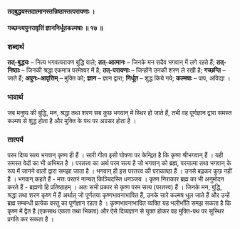#### तद्बुद्धयस्तदात्मानस्तन्निष्ठास्तत्परायणाः ।
#### गच्छन्त्यपुनरावृत्तिं ज्ञाननिर्धूतकल्मषाः ॥ १७ ॥

### शब्दार्थ

**तत्-बुद्धयः** – नित्य भगवत्परायण बुद्धि वाले; **तत्-आत्मानः** – जिनके मन सदैव भगवान् में लगे रहते हैं; **तत्-निष्ठाः** – जिनकी  श्रद्धा एकमात्र परमेश्वर में है; **तत्-परायणाः** – जिन्होंने उनकी शरण ले  रखी है; **गच्छन्ति** – जाते हैं; **अपुनः-आवृत्तिम्** – मुक्ति को; **ज्ञान** – ज्ञान  द्वारा; **निर्धूत** – शुद्ध किये गये; **कल्मषाः** – पाप, अविद्या ।

### भावार्थ

जब मनुष्य की बुद्धि, मन, श्रद्धा तथा शरण सब कुछ भगवान् में स्थिर हो जाते हैं, तभी वह पूर्णज्ञान द्वारा समस्त कल्मष से शुद्ध होता है और मुक्ति के पथ पर अग्रसर होता है ।

### तात्पर्य

परम दिव्य सत्य भगवान् कृष्ण ही हैं । सारी गीता इसी घोषणा पर केन्द्रित है कि कृष्ण श्रीभगवान् हैं । यही समस्त वेदों का भी अभिमत है । परतत्त्व का अर्थ परम सत्य है जो भगवान् को ब्रह्म, परमात्मा तथा भगवान् के रूप में जानने वालों द्वारा समझा जाता है । भगवान् ही इस परतत्त्व की पराकाष्ठा हैं । उनसे बढ़कर कुछ नहीं है । भगवान् कहते हैं - मत्तः परतरं नान्यत् किञ्चिदस्ति धनञ्जय । कृष्ण निराकार ब्रह्म का भी अनुमोदन करते हैं - ब्रह्मणो हि प्रतिष्ठाहम् । अतः सभी प्रकार से कृष्ण परम सत्य (परतत्त्व) हैं । जिनके मन, बुद्धि, श्रद्धा तथा शरण कृष्ण में हैं अर्थात् जो पूर्णतया कृष्णभावनाभावित हैं, उनके सारे कल्मष धुल जाते हैं और उन्हें ब्रह्म सम्बन्धी प्रत्येक वस्तु का पूर्णज्ञान रहता है । कृष्णभावनाभावित व्यक्ति यह भलीभाँति समझ सकता है कि कृष्ण में द्वैत है (एकसाथ एकता तथा भिन्नता) और ऐसे दिव्यज्ञान से युक्त होकर वह मुक्ति-पथ पर सुस्थिर प्रगति कर सकता है ।